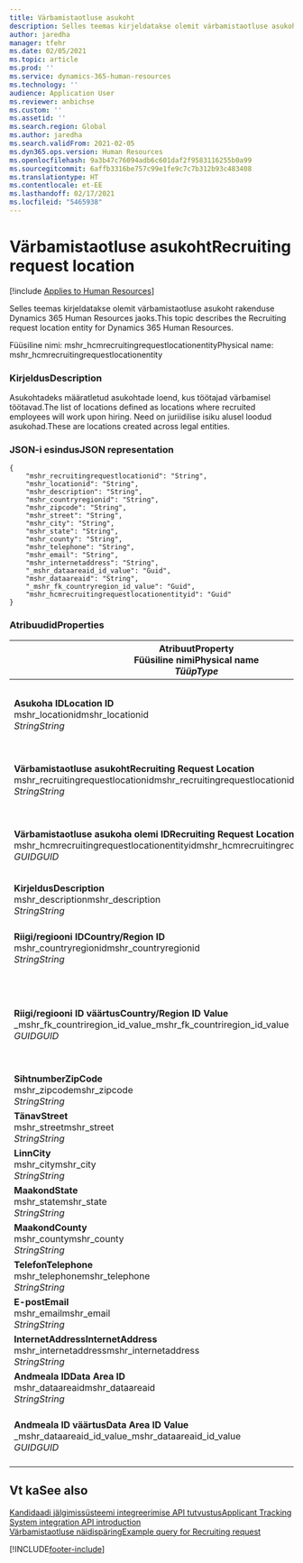 ```yaml
---
title: Värbamistaotluse asukoht
description: Selles teemas kirjeldatakse olemit värbamistaotluse asukoht rakenduse Dynamics 365 Human Resources jaoks.
author: jaredha
manager: tfehr
ms.date: 02/05/2021
ms.topic: article
ms.prod: ''
ms.service: dynamics-365-human-resources
ms.technology: ''
audience: Application User
ms.reviewer: anbichse
ms.custom: ''
ms.assetid: ''
ms.search.region: Global
ms.author: jaredha
ms.search.validFrom: 2021-02-05
ms.dyn365.ops.version: Human Resources
ms.openlocfilehash: 9a3b47c76094adb6c601daf2f9583116255b0a99
ms.sourcegitcommit: 6affb3316be757c99e1fe9c7c7b312b93c483408
ms.translationtype: HT
ms.contentlocale: et-EE
ms.lasthandoff: 02/17/2021
ms.locfileid: "5465938"
---
```

# <a name="recruiting-request-location"></a><span data-ttu-id="eb20d-103">Värbamistaotluse asukoht</span><span class="sxs-lookup"><span data-stu-id="eb20d-103">Recruiting request location</span></span>

[!include [Applies to Human Resources](../includes/applies-to-hr.md)]

<span data-ttu-id="eb20d-104">Selles teemas kirjeldatakse olemit värbamistaotluse asukoht rakenduse Dynamics 365 Human Resources jaoks.</span><span class="sxs-lookup"><span data-stu-id="eb20d-104">This topic describes the Recruiting request location entity for Dynamics 365 Human Resources.</span></span>

<span data-ttu-id="eb20d-105">Füüsiline nimi: mshr_hcmrecruitingrequestlocationentity</span><span class="sxs-lookup"><span data-stu-id="eb20d-105">Physical name: mshr_hcmrecruitingrequestlocationentity</span></span>

### <a name="description"></a><span data-ttu-id="eb20d-106">Kirjeldus</span><span class="sxs-lookup"><span data-stu-id="eb20d-106">Description</span></span>

<span data-ttu-id="eb20d-107">Asukohtadeks määratletud asukohtade loend, kus töötajad värbamisel töötavad.</span><span class="sxs-lookup"><span data-stu-id="eb20d-107">The list of locations defined as locations where recruited employees will work upon hiring.</span></span> <span data-ttu-id="eb20d-108">Need on juriidilise isiku alusel loodud asukohad.</span><span class="sxs-lookup"><span data-stu-id="eb20d-108">These are locations created across legal entities.</span></span>

### <a name="json-representation"></a><span data-ttu-id="eb20d-109">JSON-i esindus</span><span class="sxs-lookup"><span data-stu-id="eb20d-109">JSON representation</span></span>

```
{
    "mshr_recruitingrequestlocationid": "String",
    "mshr_locationid": "String",
    "mshr_description": "String",
    "mshr_countryregionid": "String",
    "mshr_zipcode": "String",
    "mshr_street": "String",
    "mshr_city": "String",
    "mshr_state": "String",
    "mshr_county": "String",
    "mshr_telephone": "String",
    "mshr_email": "String",
    "mshr_internetaddress": "String",
    "_mshr_dataareaid_id_value": "Guid",
    "mshr_dataareaid": "String",
    "_mshr_fk_countryregion_id_value": "Guid",
    "mshr_hcmrecruitingrequestlocationentityid": "Guid"
}
```

### <a name="properties"></a><span data-ttu-id="eb20d-110">Atribuudid</span><span class="sxs-lookup"><span data-stu-id="eb20d-110">Properties</span></span>

| <span data-ttu-id="eb20d-111">Atribuut</span><span class="sxs-lookup"><span data-stu-id="eb20d-111">Property</span></span><br><span data-ttu-id="eb20d-112">**Füüsiline nimi**</span><span class="sxs-lookup"><span data-stu-id="eb20d-112">**Physical name**</span></span><br><span data-ttu-id="eb20d-113">**_Tüüp_**</span><span class="sxs-lookup"><span data-stu-id="eb20d-113">**_Type_**</span></span> | <span data-ttu-id="eb20d-114">Kasuta</span><span class="sxs-lookup"><span data-stu-id="eb20d-114">Use</span></span> | <span data-ttu-id="eb20d-115">Kirjeldus</span><span class="sxs-lookup"><span data-stu-id="eb20d-115">Description</span></span> |
| --- | --- | --- |
| <span data-ttu-id="eb20d-116">**Asukoha ID**</span><span class="sxs-lookup"><span data-stu-id="eb20d-116">**Location ID**</span></span><br><span data-ttu-id="eb20d-117">mshr_locationid</span><span class="sxs-lookup"><span data-stu-id="eb20d-117">mshr_locationid</span></span><br><span data-ttu-id="eb20d-118">*String*</span><span class="sxs-lookup"><span data-stu-id="eb20d-118">*String*</span></span> | <span data-ttu-id="eb20d-119">Ühekordseks kirjutamiseks</span><span class="sxs-lookup"><span data-stu-id="eb20d-119">Write-once</span></span><br><span data-ttu-id="eb20d-120">Nõutav</span><span class="sxs-lookup"><span data-stu-id="eb20d-120">Required</span></span> | <span data-ttu-id="eb20d-121">Süsteemi loodud, kasutaja loetav värbamise asukoha identifikaator.</span><span class="sxs-lookup"><span data-stu-id="eb20d-121">The system-generated, user-readable identifier for the recruiting location.</span></span> |
| <span data-ttu-id="eb20d-122">**Värbamistaotluse asukoht**</span><span class="sxs-lookup"><span data-stu-id="eb20d-122">**Recruiting Request Location**</span></span><br><span data-ttu-id="eb20d-123">mshr_recruitingrequestlocationid</span><span class="sxs-lookup"><span data-stu-id="eb20d-123">mshr_recruitingrequestlocationid</span></span><br><span data-ttu-id="eb20d-124">*String*</span><span class="sxs-lookup"><span data-stu-id="eb20d-124">*String*</span></span> | <span data-ttu-id="eb20d-125">Ühekordseks kirjutamiseks</span><span class="sxs-lookup"><span data-stu-id="eb20d-125">Write-once</span></span><br><span data-ttu-id="eb20d-126">Nõutav</span><span class="sxs-lookup"><span data-stu-id="eb20d-126">Required</span></span> | <span data-ttu-id="eb20d-127">Värbamise asukoha kasutaja määratletud kordumatu identifikaator.</span><span class="sxs-lookup"><span data-stu-id="eb20d-127">User-defined unique identifier for the recruiting location.</span></span> |
| <span data-ttu-id="eb20d-128">**Värbamistaotluse asukoha olemi ID**</span><span class="sxs-lookup"><span data-stu-id="eb20d-128">**Recruiting Request Location Entity ID**</span></span><br><span data-ttu-id="eb20d-129">mshr_hcmrecruitingrequestlocationentityid</span><span class="sxs-lookup"><span data-stu-id="eb20d-129">mshr_hcmrecruitingrequestlocationentityid</span></span><br><span data-ttu-id="eb20d-130">*GUID*</span><span class="sxs-lookup"><span data-stu-id="eb20d-130">*GUID*</span></span> | <span data-ttu-id="eb20d-131">Kirjutuskaitstud</span><span class="sxs-lookup"><span data-stu-id="eb20d-131">Read-only</span></span><br><span data-ttu-id="eb20d-132">Nõutav</span><span class="sxs-lookup"><span data-stu-id="eb20d-132">Required</span></span> | <span data-ttu-id="eb20d-133">Süsteemi loodud kordumatu identifikaator värbamistaotluse asukoha kirjele.</span><span class="sxs-lookup"><span data-stu-id="eb20d-133">System-generated unique identifier for the recruiting request location record.</span></span> |
| <span data-ttu-id="eb20d-134">**Kirjeldus**</span><span class="sxs-lookup"><span data-stu-id="eb20d-134">**Description**</span></span><br><span data-ttu-id="eb20d-135">mshr_description</span><span class="sxs-lookup"><span data-stu-id="eb20d-135">mshr_description</span></span><br><span data-ttu-id="eb20d-136">*String*</span><span class="sxs-lookup"><span data-stu-id="eb20d-136">*String*</span></span> | <span data-ttu-id="eb20d-137">Loe/kirjuta</span><span class="sxs-lookup"><span data-stu-id="eb20d-137">Read/write</span></span><br><span data-ttu-id="eb20d-138">Nõutav</span><span class="sxs-lookup"><span data-stu-id="eb20d-138">Required</span></span> | <span data-ttu-id="eb20d-139">Asukoha kirjeldus.</span><span class="sxs-lookup"><span data-stu-id="eb20d-139">Description of the location.</span></span> |
| <span data-ttu-id="eb20d-140">**Riigi/regiooni ID**</span><span class="sxs-lookup"><span data-stu-id="eb20d-140">**Country/Region ID**</span></span><br><span data-ttu-id="eb20d-141">mshr_countryregionid</span><span class="sxs-lookup"><span data-stu-id="eb20d-141">mshr_countryregionid</span></span><br><span data-ttu-id="eb20d-142">*String*</span><span class="sxs-lookup"><span data-stu-id="eb20d-142">*String*</span></span> | <span data-ttu-id="eb20d-143">Kirjutuskaitstud</span><span class="sxs-lookup"><span data-stu-id="eb20d-143">Read-only</span></span><br><span data-ttu-id="eb20d-144">Valikuline</span><span class="sxs-lookup"><span data-stu-id="eb20d-144">Optional</span></span> | <span data-ttu-id="eb20d-145">Määrab riigi või regiooni, kus kandidaadil on kodakondsus.</span><span class="sxs-lookup"><span data-stu-id="eb20d-145">Specifies the country or region where the candidate has citizenship.</span></span> |
| <span data-ttu-id="eb20d-146">**Riigi/regiooni ID väärtus**</span><span class="sxs-lookup"><span data-stu-id="eb20d-146">**Country/Region ID Value**</span></span><br><span data-ttu-id="eb20d-147">_mshr_fk_countriregion_id_value</span><span class="sxs-lookup"><span data-stu-id="eb20d-147">_mshr_fk_countriregion_id_value</span></span><br><span data-ttu-id="eb20d-148">*GUID*</span><span class="sxs-lookup"><span data-stu-id="eb20d-148">*GUID*</span></span> | <span data-ttu-id="eb20d-149">Kirjutuskaitstud</span><span class="sxs-lookup"><span data-stu-id="eb20d-149">Read-only</span></span><br><span data-ttu-id="eb20d-150">Valikuline</span><span class="sxs-lookup"><span data-stu-id="eb20d-150">Optional</span></span><br><span data-ttu-id="eb20d-151">Võõrvõti: mshr_logisticaddresscountryregionentityid olemist mshr_logisticsaddresscountryregionentity</span><span class="sxs-lookup"><span data-stu-id="eb20d-151">Foreign key: mshr_logisticaddresscountryregionentityid of mshr_logisticsaddresscountryregionentity</span></span> | <span data-ttu-id="eb20d-152">Süsteemi loodud aadressi riigi/regiooni ainuidentifikaator.</span><span class="sxs-lookup"><span data-stu-id="eb20d-152">System-generated unique identifier of the country/region of the address.</span></span> |
| <span data-ttu-id="eb20d-153">**Sihtnumber**</span><span class="sxs-lookup"><span data-stu-id="eb20d-153">**ZipCode**</span></span><br><span data-ttu-id="eb20d-154">mshr_zipcode</span><span class="sxs-lookup"><span data-stu-id="eb20d-154">mshr_zipcode</span></span><br><span data-ttu-id="eb20d-155">*String*</span><span class="sxs-lookup"><span data-stu-id="eb20d-155">*String*</span></span> | <span data-ttu-id="eb20d-156">Kirjutuskaitstud</span><span class="sxs-lookup"><span data-stu-id="eb20d-156">Read-only</span></span><br><span data-ttu-id="eb20d-157">Valikuline</span><span class="sxs-lookup"><span data-stu-id="eb20d-157">Optional</span></span> | <span data-ttu-id="eb20d-158">Sihtnumber/postikood.</span><span class="sxs-lookup"><span data-stu-id="eb20d-158">Zip/postal code.</span></span> |
| <span data-ttu-id="eb20d-159">**Tänav**</span><span class="sxs-lookup"><span data-stu-id="eb20d-159">**Street**</span></span><br><span data-ttu-id="eb20d-160">mshr_street</span><span class="sxs-lookup"><span data-stu-id="eb20d-160">mshr_street</span></span><br><span data-ttu-id="eb20d-161">*String*</span><span class="sxs-lookup"><span data-stu-id="eb20d-161">*String*</span></span> | <span data-ttu-id="eb20d-162">Kirjutuskaitstud</span><span class="sxs-lookup"><span data-stu-id="eb20d-162">Read-only</span></span><br><span data-ttu-id="eb20d-163">Valikuline</span><span class="sxs-lookup"><span data-stu-id="eb20d-163">Optional</span></span> | <span data-ttu-id="eb20d-164">Tänava aadress.</span><span class="sxs-lookup"><span data-stu-id="eb20d-164">Street address.</span></span> |
| <span data-ttu-id="eb20d-165">**Linn**</span><span class="sxs-lookup"><span data-stu-id="eb20d-165">**City**</span></span><br><span data-ttu-id="eb20d-166">mshr_city</span><span class="sxs-lookup"><span data-stu-id="eb20d-166">mshr_city</span></span><br><span data-ttu-id="eb20d-167">*String*</span><span class="sxs-lookup"><span data-stu-id="eb20d-167">*String*</span></span> | <span data-ttu-id="eb20d-168">Kirjutuskaitstud</span><span class="sxs-lookup"><span data-stu-id="eb20d-168">Read-only</span></span><br><span data-ttu-id="eb20d-169">Valikuline</span><span class="sxs-lookup"><span data-stu-id="eb20d-169">Optional</span></span> | <span data-ttu-id="eb20d-170">Linn.</span><span class="sxs-lookup"><span data-stu-id="eb20d-170">City.</span></span> |
| <span data-ttu-id="eb20d-171">**Maakond**</span><span class="sxs-lookup"><span data-stu-id="eb20d-171">**State**</span></span><br><span data-ttu-id="eb20d-172">mshr_state</span><span class="sxs-lookup"><span data-stu-id="eb20d-172">mshr_state</span></span><br><span data-ttu-id="eb20d-173">*String*</span><span class="sxs-lookup"><span data-stu-id="eb20d-173">*String*</span></span> | <span data-ttu-id="eb20d-174">Kirjutuskaitstud</span><span class="sxs-lookup"><span data-stu-id="eb20d-174">Read-only</span></span><br><span data-ttu-id="eb20d-175">Valikuline</span><span class="sxs-lookup"><span data-stu-id="eb20d-175">Optional</span></span> | <span data-ttu-id="eb20d-176">Osariik või provints.</span><span class="sxs-lookup"><span data-stu-id="eb20d-176">State or province.</span></span> |
| <span data-ttu-id="eb20d-177">**Maakond**</span><span class="sxs-lookup"><span data-stu-id="eb20d-177">**County**</span></span><br><span data-ttu-id="eb20d-178">mshr_county</span><span class="sxs-lookup"><span data-stu-id="eb20d-178">mshr_county</span></span><br><span data-ttu-id="eb20d-179">*String*</span><span class="sxs-lookup"><span data-stu-id="eb20d-179">*String*</span></span> | <span data-ttu-id="eb20d-180">Kirjutuskaitstud</span><span class="sxs-lookup"><span data-stu-id="eb20d-180">Read-only</span></span><br><span data-ttu-id="eb20d-181">Valikuline</span><span class="sxs-lookup"><span data-stu-id="eb20d-181">Optional</span></span> | <span data-ttu-id="eb20d-182">Maakond.</span><span class="sxs-lookup"><span data-stu-id="eb20d-182">County.</span></span> |
| <span data-ttu-id="eb20d-183">**Telefon**</span><span class="sxs-lookup"><span data-stu-id="eb20d-183">**Telephone**</span></span><br><span data-ttu-id="eb20d-184">mshr_telephone</span><span class="sxs-lookup"><span data-stu-id="eb20d-184">mshr_telephone</span></span><br><span data-ttu-id="eb20d-185">*String*</span><span class="sxs-lookup"><span data-stu-id="eb20d-185">*String*</span></span> | <span data-ttu-id="eb20d-186">Loe/kirjuta</span><span class="sxs-lookup"><span data-stu-id="eb20d-186">Read/write</span></span><br><span data-ttu-id="eb20d-187">Valikuline</span><span class="sxs-lookup"><span data-stu-id="eb20d-187">Optional</span></span> | <span data-ttu-id="eb20d-188">Asukoha telefoninumber.</span><span class="sxs-lookup"><span data-stu-id="eb20d-188">Telephone number for the location.</span></span> |
| <span data-ttu-id="eb20d-189">**E-post**</span><span class="sxs-lookup"><span data-stu-id="eb20d-189">**Email**</span></span><br><span data-ttu-id="eb20d-190">mshr_email</span><span class="sxs-lookup"><span data-stu-id="eb20d-190">mshr_email</span></span><br><span data-ttu-id="eb20d-191">*String*</span><span class="sxs-lookup"><span data-stu-id="eb20d-191">*String*</span></span> | <span data-ttu-id="eb20d-192">Loe/kirjuta</span><span class="sxs-lookup"><span data-stu-id="eb20d-192">Read/write</span></span><br><span data-ttu-id="eb20d-193">Valikuline</span><span class="sxs-lookup"><span data-stu-id="eb20d-193">Optional</span></span> | <span data-ttu-id="eb20d-194">Meiliaadress.</span><span class="sxs-lookup"><span data-stu-id="eb20d-194">Email address.</span></span> |
| <span data-ttu-id="eb20d-195">**InternetAddress**</span><span class="sxs-lookup"><span data-stu-id="eb20d-195">**InternetAddress**</span></span><br><span data-ttu-id="eb20d-196">mshr_internetaddress</span><span class="sxs-lookup"><span data-stu-id="eb20d-196">mshr_internetaddress</span></span><br><span data-ttu-id="eb20d-197">*String*</span><span class="sxs-lookup"><span data-stu-id="eb20d-197">*String*</span></span> | <span data-ttu-id="eb20d-198">Loe/kirjuta</span><span class="sxs-lookup"><span data-stu-id="eb20d-198">Read/write</span></span><br><span data-ttu-id="eb20d-199">Valikuline</span><span class="sxs-lookup"><span data-stu-id="eb20d-199">Optional</span></span> | <span data-ttu-id="eb20d-200">Asukoha veebisaidi URL.</span><span class="sxs-lookup"><span data-stu-id="eb20d-200">URL for the location website.</span></span> |
| <span data-ttu-id="eb20d-201">**Andmeala ID**</span><span class="sxs-lookup"><span data-stu-id="eb20d-201">**Data Area ID**</span></span><br><span data-ttu-id="eb20d-202">mshr_dataareaid</span><span class="sxs-lookup"><span data-stu-id="eb20d-202">mshr_dataareaid</span></span><br><span data-ttu-id="eb20d-203">*String*</span><span class="sxs-lookup"><span data-stu-id="eb20d-203">*String*</span></span> | <span data-ttu-id="eb20d-204">Loe/kirjuta</span><span class="sxs-lookup"><span data-stu-id="eb20d-204">Read/write</span></span><br><span data-ttu-id="eb20d-205">Valikuline</span><span class="sxs-lookup"><span data-stu-id="eb20d-205">Optional</span></span> | <span data-ttu-id="eb20d-206">Määratleb juriidilise isiku (ettevõtte).</span><span class="sxs-lookup"><span data-stu-id="eb20d-206">Specifies the legal entity (company).</span></span> |
| <span data-ttu-id="eb20d-207">**Andmeala ID väärtus**</span><span class="sxs-lookup"><span data-stu-id="eb20d-207">**Data Area ID Value**</span></span><br><span data-ttu-id="eb20d-208">_mshr_dataareaid_id_value</span><span class="sxs-lookup"><span data-stu-id="eb20d-208">_mshr_dataareaid_id_value</span></span><br><span data-ttu-id="eb20d-209">*GUID*</span><span class="sxs-lookup"><span data-stu-id="eb20d-209">*GUID*</span></span> | <span data-ttu-id="eb20d-210">Kirjutuskaitstud</span><span class="sxs-lookup"><span data-stu-id="eb20d-210">Read-only</span></span><br><span data-ttu-id="eb20d-211">Valikuline</span><span class="sxs-lookup"><span data-stu-id="eb20d-211">Optional</span></span><br><span data-ttu-id="eb20d-212">Võõrvõti: cdm_companyid olemist cdm_company</span><span class="sxs-lookup"><span data-stu-id="eb20d-212">Foreign key: cdm_companyid of cdm_company entity</span></span> | <span data-ttu-id="eb20d-213">Süsteemi loodud GUID-väärtus, mis identifitseerib juriidilise isiku (ettevõtte).</span><span class="sxs-lookup"><span data-stu-id="eb20d-213">System-generated GUID value identifying the legal entity (company).</span></span> |

## <a name="see-also"></a><span data-ttu-id="eb20d-214">Vt ka</span><span class="sxs-lookup"><span data-stu-id="eb20d-214">See also</span></span>

[<span data-ttu-id="eb20d-215">Kandidaadi jälgimissüsteemi integreerimise API tutvustus</span><span class="sxs-lookup"><span data-stu-id="eb20d-215">Applicant Tracking System integration API introduction</span></span>](hr-admin-integration-ats-api-introduction.md)<br>
[<span data-ttu-id="eb20d-216">Värbamistaotluse näidispäring</span><span class="sxs-lookup"><span data-stu-id="eb20d-216">Example query for Recruiting request</span></span>](hr-admin-integration-ats-api-recruiting-request-example-query.md)



[!INCLUDE[footer-include](../includes/footer-banner.md)]
